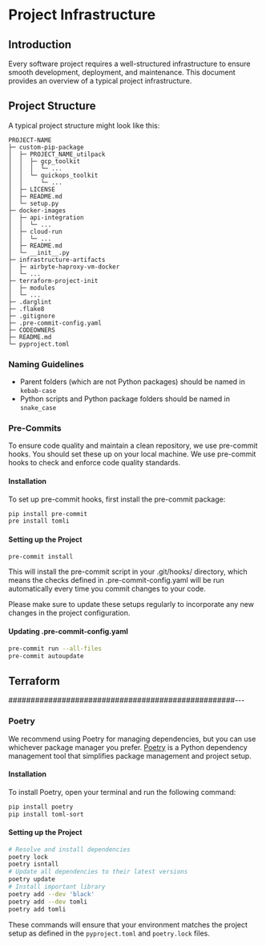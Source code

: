 # Project Infrastructure

## Introduction

Every software project requires a well-structured infrastructure to ensure smooth development, deployment, and maintenance. This document provides an overview of a typical project infrastructure.

## Project Structure

A typical project structure might look like this:

```
PROJECT-NAME
├─ custom-pip-package
│  ├─ PROJECT_NAME_utilpack
│  │  ├─ gcp_toolkit
│  │  │  └─ ...
│  │  └─ quickops_toolkit
│  │     └─ ...
│  ├─ LICENSE
│  ├─ README.md
│  └─ setup.py
├─ docker-images
│  ├─ api-integration
│  │  └─ ...
│  ├─ cloud-run
│  │  └─ ...
│  ├─ README.md
│  └─ __init__.py
├─ infrastructure-artifacts
│  ├─ airbyte-haproxy-vm-docker
│  └─ ...
├─ terraform-project-init
│  ├─ modules
│  └─ ...
├─ .darglint
├─ .flake8
├─ .gitignore
├─ .pre-commit-config.yaml
├─ CODEOWNERS
├─ README.md
└─ pyproject.toml
```

### Naming Guidelines

- Parent folders (which are not Python packages) should be named in `kebab-case`
- Python scripts and Python package folders should be named in `snake_case`

### Pre-Commits

To ensure code quality and maintain a clean repository, we use pre-commit hooks. You should set these up on your local machine. We use pre-commit hooks to check and enforce code quality standards.

#### Installation

To set up pre-commit hooks, first install the pre-commit package:

```bash
pip install pre-commit
pre install tomli
```

#### Setting up the Project

```bash
pre-commit install
```

This will install the pre-commit script in your .git/hooks/ directory, which means the checks defined in .pre-commit-config.yaml will be run automatically every time you commit changes to your code.

Please make sure to update these setups regularly to incorporate any new changes in the project configuration.

#### Updating .pre-commit-config.yaml

```bash
pre-commit run --all-files
pre-commit autoupdate
```

## Terraform

###################################################---

### Poetry

We recommend using Poetry for managing dependencies, but you can use whichever package manager you prefer. [Poetry](https://python-poetry.org/) is a Python dependency management tool that simplifies package management and project setup.

#### Installation

To install Poetry, open your terminal and run the following command:

```bash
pip install poetry
pip install toml-sort
```

#### Setting up the Project

```bash
# Resolve and install dependencies
poetry lock
poetry isntall
# Update all dependencies to their latest versions
poetry update
# Install important library
poetry add --dev 'black'
poetry add --dev tomli
poetry add tomli
```

These commands will ensure that your environment matches the project setup as defined in the `pyproject.toml` and `poetry.lock` files.
